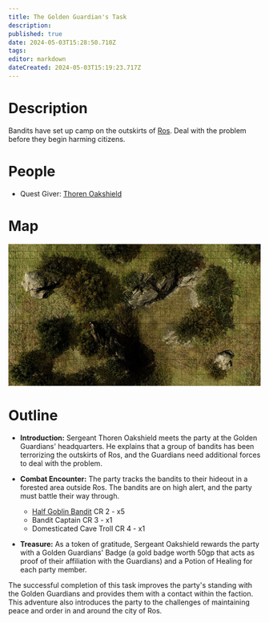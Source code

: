 ```yaml
---
title: The Golden Guardian's Task
description: 
published: true
date: 2024-05-03T15:28:50.710Z
tags: 
editor: markdown
dateCreated: 2024-05-03T15:19:23.717Z
---
```


# Description

Bandits have set up camp on the outskirts of [Ros](/Places/Inversia/Ros). Deal with the problem before they begin harming citizens.

# People
- Quest Giver: [Thoren Oakshield](/People/ThorenOakshield)

# Map
![goldenguardiantask.jpg](/maps/goldenguardiantask.jpg)
# Outline
- **Introduction:** Sergeant Thoren Oakshield meets the party at the Golden Guardians' headquarters. He explains that a group of bandits has been terrorizing the outskirts of Ros, and the Guardians need additional forces to deal with the problem.

- **Combat Encounter:** The party tracks the bandits to their hideout in a forested area outside Ros. The bandits are on high alert, and the party must battle their way through.

    - [Half Goblin Bandit](/Monsters/HalfGoblinBandit) CR 2 - x5
    - Bandit Captain CR 3 - x1
    - Domesticated Cave Troll CR 4 - x1
   
- **Treasure:** As a token of gratitude, Sergeant Oakshield rewards the party with a Golden Guardians' Badge (a gold badge worth 50gp that acts as proof of their affiliation with the Guardians) and a Potion of Healing for each party member.

The successful completion of this task improves the party's standing with the Golden Guardians and provides them with a contact within the faction. This adventure also introduces the party to the challenges of maintaining peace and order in and around the city of Ros.